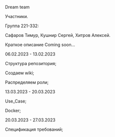 Dream team

Участники.

Группа 221-332:

Сафаров Тимур, Кушнир Сергей, Хитров Алексей.

Краткое описание 
Coming soon...


06.02.2023 - 13.02.2023

Структура репозитория;

Создаем wiki;

Распределяем роли;


13.03.2023 - 20.03.2023

Use_Case;

Docker;


20.03.2023 - 27.03.2023

Спецификация требований;